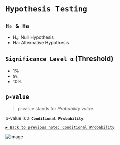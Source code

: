 # `Hypothesis Testing`

## `H₀ & Ha`
- H₀: Null Hypothesis
- Ha: Alternative Hypothesis

## `Significance Level ⍺` (Threshold)

- 1%
- `5%`
- 10%


## `p-value`
> p-value stands for _Probability value_.

p-value is a **`Conditional Probability`**.

[`▶︎ Back to previous note: Conditional Probability`](https://github.com/solomonxie/solomonxie.github.io/issues/50#issuecomment-412445737)


![image](https://user-images.githubusercontent.com/14041622/45165253-027cc480-b227-11e8-9b28-0de13b76a786.png)
